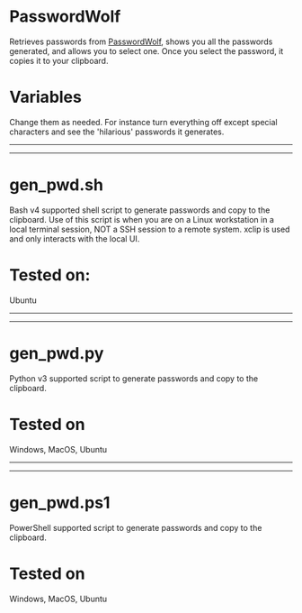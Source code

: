 # PasswordWolf

Retrieves passwords from  <a href="https://passwordwolf.com" target="_blank">PasswordWolf</a>, shows you all the passwords generated, and allows you to select one.  Once you select the password, it copies it to your clipboard.

# Variables

Change them as needed.  For instance turn everything off except special characters and see the 'hilarious' passwords it generates.

<hr><hr>

# gen_pwd.sh

Bash v4 supported shell script to generate passwords and copy to the clipboard.  Use of this script is when you are on a Linux workstation in a local terminal session, NOT a SSH session to a remote system.  xclip is used and only interacts with the local UI.

# Tested on:

Ubuntu

<hr><hr>

# gen_pwd.py

Python v3 supported script to generate passwords and copy to the clipboard.

# Tested on

Windows, MacOS, Ubuntu

<hr><hr>

# gen_pwd.ps1

PowerShell supported script to generate passwords and copy to the clipboard.

# Tested on

Windows, MacOS, Ubuntu
